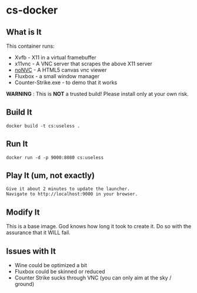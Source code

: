 # cs-docker

## What is It

This container runs:

* Xvfb - X11 in a virtual framebuffer
* x11vnc - A VNC server that scrapes the above X11 server
* [noNVC](https://kanaka.github.io/noVNC/) - A HTML5 canvas vnc viewer
* Fluxbox - a small window manager
* Counter-Strike.exe - to demo that it works

<strong>WARNING</strong> : This is <strong>NOT</strong> a trusted build! Please install only at your own risk.

## Build It

    docker build -t cs:useless .

## Run It

    docker run -d -p 9000:8080 cs:useless
    
## Play It (um, not exactly)

    Give it about 2 minutes to update the launcher.
    Navigate to http://localhost:9000 in your browser.

## Modify It

This is a base image. God knows how long it took to create it. 
Do so with the assurance that it WILL fail.

## Issues with It

* Wine could be optimized a bit
* Fluxbox could be skinned or reduced
* Counter Strike sucks through VNC (you can only aim at the sky / ground)
